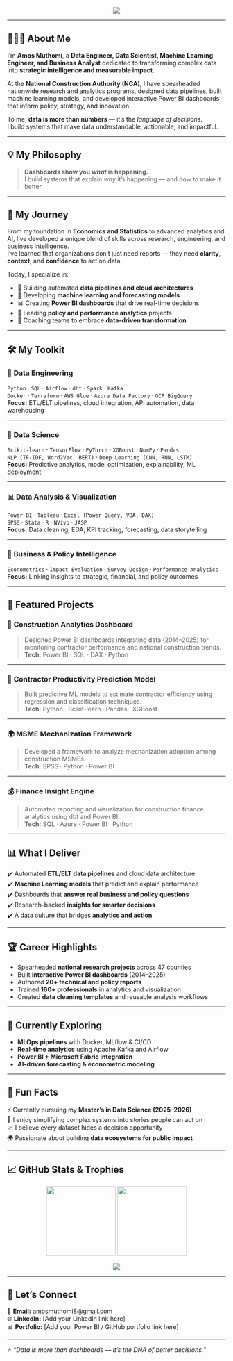 <!-- Typing SVG Animation -->
<p align="center">
  <img src="https://readme-typing-svg.herokuapp.com?font=Fira+Code&weight=600&size=22&pause=1000&color=2E8B57&center=true&vCenter=true&width=900&lines=👋+Hi+there%2C+I'm+Muthomi+Amos+Muriungi!;Data+Engineer.+Data+Scientist.+Data+Analyst+·+Machine+Learning+Engineer+·+Business+Analyst;Transforming+data+into+decisions+that+drive+impact+and+uncovering+the+problems+dashboards+can’t+see.">
</p>

---

## 👨🏽‍💻 About Me

I’m **Amos Muthomi**, a **Data Engineer, Data Scientist, Machine Learning Engineer, and Business Analyst** dedicated to transforming complex data into **strategic intelligence and measurable impact**.

At the **National Construction Authority (NCA)**, I have spearheaded nationwide research and analytics programs, designed data pipelines, built machine learning models, and developed interactive Power BI dashboards that inform policy, strategy, and innovation.

To me, **data is more than numbers** — it’s the *language of decisions*.  
I build systems that make data understandable, actionable, and impactful.

---

## 💡 My Philosophy

> **Dashboards show you *what* is happening.**  
> I build systems that explain *why* it’s happening — and *how* to make it better.

---

## 🚀 My Journey

From my foundation in **Economics and Statistics** to advanced analytics and AI, I’ve developed a unique blend of skills across research, engineering, and business intelligence.  
I’ve learned that organizations don’t just need reports — they need **clarity**, **context**, and **confidence** to act on data.

Today, I specialize in:  
- 🧱 Building automated **data pipelines and cloud architectures**  
- 🤖 Developing **machine learning and forecasting models**  
- 📊 Creating **Power BI dashboards** that drive real-time decisions  
- 🧮 Leading **policy and performance analytics** projects  
- 🧠 Coaching teams to embrace **data-driven transformation**

---

## 🛠️ My Toolkit

### 🧩 **Data Engineering**
`Python` · `SQL` · `Airflow` · `dbt` · `Spark` · `Kafka`  
`Docker` · `Terraform` · `AWS Glue` · `Azure Data Factory` · `GCP BigQuery`  
**Focus:** ETL/ELT pipelines, cloud integration, API automation, data warehousing

---

### 🧠 **Data Science**
`Scikit-learn` · `TensorFlow` · `PyTorch` · `XGBoost` · `NumPy` · `Pandas`  
`NLP (TF-IDF, Word2Vec, BERT)` · `Deep Learning (CNN, RNN, LSTM)`  
**Focus:** Predictive analytics, model optimization, explainability, ML deployment

---

### 📊 **Data Analysis & Visualization**
`Power BI` · `Tableau` · `Excel (Power Query, VBA, DAX)`  
`SPSS` · `Stata` · `R` · `NVivo` · `JASP`  
**Focus:** Data cleaning, EDA, KPI tracking, forecasting, data storytelling

---

### 🧮 **Business & Policy Intelligence**
`Econometrics` · `Impact Evaluation` · `Survey Design` · `Performance Analytics`  
**Focus:** Linking insights to strategic, financial, and policy outcomes

---

## 💼 Featured Projects

### 🧱 **Construction Analytics Dashboard**
> Designed Power BI dashboards integrating data (2014–2025) for monitoring contractor performance and national construction trends.  
**Tech:** Power BI · SQL · DAX · Python  

---

### 🤖 **Contractor Productivity Prediction Model**
> Built predictive ML models to estimate contractor efficiency using regression and classification techniques.  
**Tech:** Python · Scikit-learn · Pandas · XGBoost  

---

### 🌍 **MSME Mechanization Framework**
> Developed a framework to analyze mechanization adoption among construction MSMEs.  
**Tech:** SPSS · Python · Power BI  

---

### 💰 **Finance Insight Engine**
> Automated reporting and visualization for construction finance analytics using dbt and Power BI.  
**Tech:** SQL · Azure · Power BI · Python  

---

## 📊 What I Deliver

✔️ Automated **ETL/ELT data pipelines** and cloud data architecture  
✔️ **Machine Learning models** that predict and explain performance  
✔️ Dashboards that **answer real business and policy questions**  
✔️ Research-backed **insights for smarter decisions**  
✔️ A data culture that bridges **analytics and action**

---

## 🏆 Career Highlights

- Spearheaded **national research projects** across 47 counties  
- Built **interactive Power BI dashboards** (2014–2025)  
- Authored **20+ technical and policy reports**  
- Trained **160+ professionals** in analytics and visualization  
- Created **data cleaning templates** and reusable analysis workflows  

---

## 🌱 Currently Exploring

- **MLOps pipelines** with Docker, MLflow & CI/CD  
- **Real-time analytics** using Apache Kafka and Airflow  
- **Power BI + Microsoft Fabric integration**  
- **AI-driven forecasting & econometric modeling**

---

## 💬 Fun Facts

⚡ Currently pursuing my **Master’s in Data Science (2025–2026)**  
🎯 I enjoy simplifying complex systems into stories people can act on  
📈 I believe every dataset hides a decision opportunity  
🌍 Passionate about building **data ecosystems for public impact**

---

## 📈 GitHub Stats & Trophies

<p align="center">
  <img src="https://github-readme-stats.vercel.app/api?username=amosmuthomi&show_icons=true&theme=react" height="160px"/>
  <img src="https://github-readme-stats.vercel.app/api/top-langs/?username=amosmuthomi&layout=compact&theme=react" height="160px"/>
</p>

<p align="center">
  <img src="https://github-profile-trophy.vercel.app/?username=amosmuthomi&theme=onedark&no-frame=true&row=1&column=6" />
</p>

---

## 🤝 Let’s Connect

📧 **Email:** [amosmuthomi8@gmail.com](mailto:amosmuthomi8@gmail.com)  
🌐 **LinkedIn:** [Add your LinkedIn link here]  
📊 **Portfolio:** [Add your Power BI / GitHub portfolio link here]  

---

⭐ *“Data is more than dashboards — it’s the DNA of better decisions.”*

